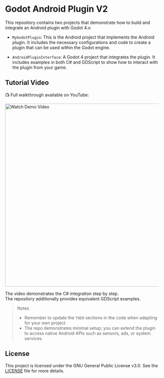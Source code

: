 # Godot Android Plugin V2

This repository contains two projects that demonstrate how to build and integrate an Android plugin with Godot 4.x:

- `MyGodotPlugin`: This is the Android project that implements the Android plugin. It includes the necessary configurations and code to create a plugin that can be used within the Godot engine.

- `AndroidPluginInterface`: A Godot 4 project that integrates the plugin. It includes examples in both C# and GDScript to show how to interact with the plugin from your game.

## Tutorial Video

📺 Full walkthrough available on YouTube:  

[<img src="https://img.youtube.com/vi/BCidg2aCXWc/maxresdefault.jpg" alt="Watch Demo Video" width="600">](https://www.youtube.com/watch?v=BCidg2aCXWc)  

The video demonstrates the C# integration step by step.  
The repository additionally provides equivalent GDScript examples.

>Notes
>- Remember to update the `TODO` sections in the code when adapting for your own project.
>- The repo demonstrates minimal setup; you can extend the plugin to access native Android APIs such as sensors, ads, or system services.

## License

This project is licensed under the GNU General Public License v3.0. See the [LICENSE](LICENSE) file for more details.
